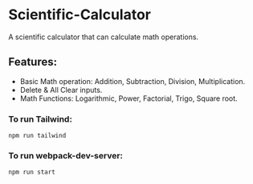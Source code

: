 # Scientific-Calculator

A scientific calculator that can calculate math operations.

## Features:

- Basic Math operation: Addition, Subtraction, Division, Multiplication.
- Delete & All Clear inputs.
- Math Functions: Logarithmic, Power, Factorial, Trigo, Square root.

### To run Tailwind:

```
npm run tailwind
```

### To run webpack-dev-server:

```
npm run start
```

